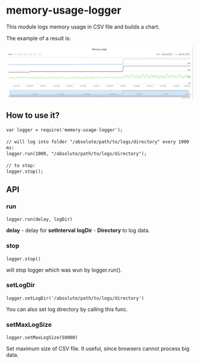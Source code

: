 memory-usage-logger
===================

This module logs memory usage in CSV file and builds a chart.

The example of a result is:

![Chart example](/examples/screen.png?raw=true)

## How to use it?
``` node
var logger = require('memory-usage-logger');

// will log into folder "/absolute/path/to/logs/directory" every 1000 ms:
logger.run(1000, "/absolute/path/to/logs/directory");

// to stop:
logger.stop();
```

## API

### run
``` node
logger.run(delay, logDir)
```
**delay** - delay for **setInterval**
**logDir** - **Directory** to log data.

### stop
``` node
logger.stop()
```
will stop logger which was wun by logger.run().

### setLogDir
``` node
logger.setLogDir('/absolute/path/to/logs/directory')
```
You can also set log directory by calling this func.

### setMaxLogSize
``` node
logger.setMaxLogSize(50000)
```
Set maximum size of CSV file. It useful, since browsers cannot process big data.